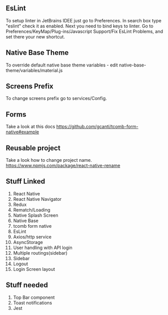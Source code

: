 ## EsLint
To setup linter in JetBrains IDEE just go to Preferences. 
In search box type "eslint" check it as enabled. Next you need to bind keys to linter. 
Go to Preferences/KeyMap/Plug-ins/Javascript Support/Fix EsLint Problems, and set there your new shortcut.

## Native Base Theme
To override default native base theme variables - edit native-base-theme/variables/material.js

## Screens Prefix
To change screens prefix go to services/Config. 

## Forms
Take a look at this docs
https://github.com/gcanti/tcomb-form-native#example

## Reusable project
Take a look how to change project name.
https://www.npmjs.com/package/react-native-rename

## Stuff Linked
1.  React Native
2.  React Native Navigator
3.  Redux
4.  Rematch/Loading
5.  Native Splash Screen
6.  Native Base
7.  tcomb form native
8.  EsLint
9. Axios/http service
10. AsyncStorage
11. User handling with API login
12. Multiple routings(sidebar)
13. Sidebar
14. Logout
15. Login Screen layout

## Stuff needed
1. Top Bar component
2. Toast notifications
3. Jest